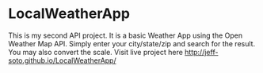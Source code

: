 # LocalWeatherApp

This is my second API project. It is a basic Weather App using the Open Weather Map API. Simply enter your city/state/zip and search for the result. You may also convert the scale. Visit live project here http://jeff-soto.github.io/LocalWeatherApp/
